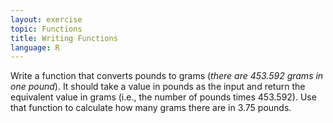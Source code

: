 ```yaml
---
layout: exercise
topic: Functions
title: Writing Functions
language: R
---
```


Write a function that converts pounds to grams (*there are 453.592 grams in one
pound*). It should take a value in pounds as the input and return the equivalent
value in grams (i.e., the number of pounds times 453.592). Use that function to
calculate how many grams there are in 3.75 pounds.

